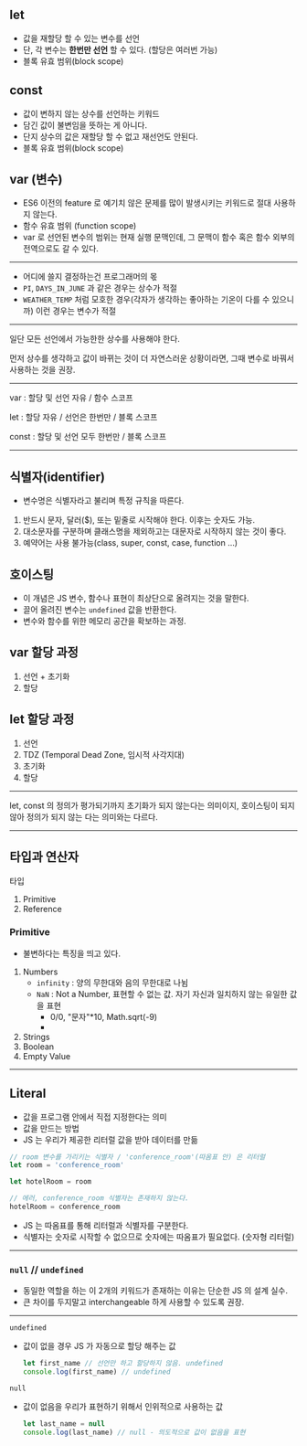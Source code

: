 ## let

- 값을 재할당 할 수 있는 변수를 선언
- 단, 각 변수는 **한번만 선언** 할 수 있다. (할당은 여러번 가능)
- 블록 유효 범위(block scope)



## const

- 값이 변하지 않는 상수를 선언하는 키워드
- 담긴 값이 불변임을 뜻하는 게 아니다.
- 단지 상수의 값은 재할당 할 수 없고 재선언도 안된다.
- 블록 유효 범위(block scope)



## var (변수)

- ES6 이전의 feature 로 예기치 않은 문제를 많이 발생시키는 키워드로 절대 사용하지 않는다.
- 함수 유효 범위 (function scope)
- var 로 선언된 변수의 범위는 현재 실행 문맥인데, 그 문맥이 함수 혹은 함수 외부의 전역으로도 갈 수 있다.

--------

- 어디에 쓸지 결정하는건 프로그래머의 몫
- `PI`, `DAYS_IN_JUNE` 과 같은 경우는 상수가 적절
- `WEATHER_TEMP` 처럼 모호한 경우(각자가 생각하는 좋아하는 기온이 다를 수 있으니까) 이런 경우는 변수가 적절

--------------

일단 모든 선언에서 가능한한 상수를 사용해야 한다.

먼저 상수를 생각하고 값이 바뀌는 것이 더 자연스러운 상황이라면, 그때 변수로 바꿔서 사용하는 것을 권장.

-------

var : 할당 및 선언 자유 / 함수 스코프

let : 할당 자유 / 선언은 한번만 / 블록 스코프

const : 할당 및 선언 모두 한번만 / 블록 스코프

---

## 식별자(identifier)

- 변수명은 식별자라고 불리며 특정 규칙을 따른다.

1. 반드시 문자, 달러($), 또는 밑줄로 시작해야 한다. 이후는 숫자도 가능.
2. 대소문자를 구분하며 클래스명을 제외하고는 대문자로 시작하지 않는 것이 좋다.
3. 예약어는 사용 불가능(class, super, const, case, function ...)











## 호이스팅

- 이 개념은 JS 변수, 함수나 표현이 최상단으로 올려지는 것을 말한다.
- 끌어 올려진 변수는 `undefined` 값을 반환한다.
- 변수와 함수를 위한 메모리 공간을 확보하는 과정.





## var 할당 과정

1. 선언 + 초기화
2. 할당



## let 할당 과정

1. 선언
2. TDZ (Temporal Dead Zone, 임시적 사각지대)
3. 초기화
4. 할당

---

let, const 의 정의가 평가되기까지 초기화가 되지 않는다는 의미이지, 호이스팅이 되지않아 정의가 되지 않는 다는 의미와는 다르다.

---

## 타입과 연산자

타입

1. Primitive
2. Reference

### Primitive

- 불변하다는 특징을 띄고 있다.

1. Numbers
   - `infinity` : 양의 무한대와 음의 무한대로 나뉨
   - `NaN` : Not a Number, 표현할 수 없는 값. 자기 자신과 일치하지 않는 유일한 값을 표현
     - 0/0, "문자"*10, Math.sqrt(-9)
     - 
2. Strings
3. Boolean
4. Empty Value

---

## Literal

- 값을 프로그램 안에서 직접 지정한다는 의미
- 값을 만드는 방법
- JS 는 우리가 제공한 리터럴 값을 받아 데이터를 만듦

```javascript
// room 변수를 가리키는 식별자 / 'conference_room'(따옴표 안) 은 리터럴
let room = 'conference_room'

let hotelRoom = room

// 에러, conference_room 식별자는 존재하지 않는다.
hotelRoom = conference_room
```

- JS 는 따옴표를 통해 리터럴과 식별자를 구분한다.
- 식별자는 숫자로 시작할 수 없으므로 숫자에는 따옴표가 필요없다. (숫자형 리터럴)

---

### `null` // `undefined`

- 동일한 역할을 하는 이 2개의 키워드가 존재하는 이유는 단순한 JS 의 설계 실수.
- 큰 차이를 두지말고 interchangeable 하게 사용할 수 있도록 권장.

---

`undefined`

- 값이 없을 경우 JS 가 자동으로 할당 해주는 값

  ```javascript
  let first_name // 선언만 하고 할당하지 않음. undefined
  console.log(first_name) // undefined
  ```

`null`

- 값이 없음을 우리가 표현하기 위해서 인위적으로 사용하는 값

  ```javascript
  let last_name = null
  console.log(last_name) // null - 의도적으로 값이 없음을 표현
  ```

  
